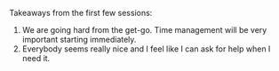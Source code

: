 Takeaways from the first few sessions:
  1) We are going hard from the get-go. Time management will be very
    important starting immediately.
  2) Everybody seems really nice and I feel like I can ask for help when
     I need it.
